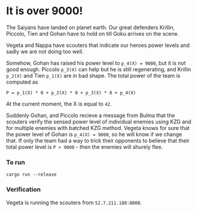 # It is over 9000!

The Saiyans have landed on planet earth. Our great defenders  Krillin, Piccolo, Tien and Gohan
have to hold on till Goku arrives on the scene.

Vegeta and Nappa have scouters that indicate our heroes power levels
and sadly we are not doing too well.

Somehow, Gohan has raised his power level to `p_4(X) = 9000`, but it is not good enough. Piccolo `p_3(X)` can help but he is still regenerating, and Krillin `p_2(X)` and Tien `p_1(X)` are in bad shape. The total power of the team is computed as  
```
P = p_1(X) * 0 + p_2(X) * 0 + p_3(X) * 0 + p_4(X)
```  
At the current moment, the X is equal to `42`.

Suddenly Gohan, and Piccolo recieve a message from Bulma that the scouters verify the sensed power level of individual enemies using KZG and for multiple enemies with batched KZG method. Vegeta knows for sure that the power level of Gohan is `p_4(X) = 9000`, so he will know if we change that. If only the team had a way to trick their opponents to believe that their total power level is `P > 9000` - then the enemies will shurely flee.

### To run
```
cargo run --release
```

### Verification

Vegeta is running the scouters from `52.7.211.188:8000`.
